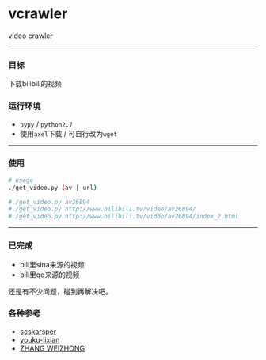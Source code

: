 # vcrawler

video crawler

---------

### 目标

下载bilibili的视频

### 运行环境

- `pypy` / `python2.7`
- 使用`axel`下载 / 可自行改为`wget`

----------

### 使用

```bash
# usage
./get_video.py (av | url)

#./get_video.py av26894
#./get_video.py http://www.bilibili.tv/video/av26894/
#./get_video.py http://www.bilibili.tv/video/av26894/index_2.html
```

----------


### 已完成

- bili里sina来源的视频
- bili里qq来源的视频

还是有不少问题，碰到再解决吧。

### 各种参考

- [scskarsper](http://9ch.co//t13951,1-1.html)
- [youku-lixian](https://github.com/iambus/youku-lixian)
- [ZHANG WEIZHONG](http://www.zhangweizhong.com/2011/07/qq-video-resources-leak-problem/)
